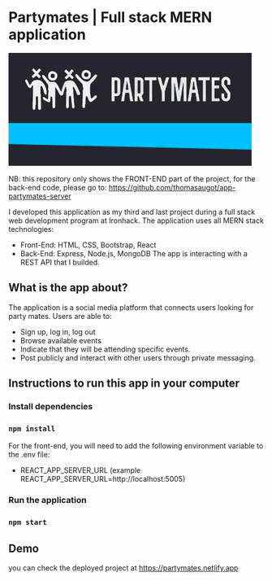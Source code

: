 # Partymates | Full stack MERN application

![app logo screenshot](/public/images/partymates-logo.PNG)

NB: this repository only shows the FRONT-END part of the project, for the back-end code, please go to: https://github.com/thomasaugot/app-partymates-server

I developed this application as my third and last project during a full stack web development program at Ironhack.
The application uses all MERN stack technologies:
- Front-End: HTML, CSS, Bootstrap, React
- Back-End: Express, Node.js, MongoDB
The app is interacting with a REST API that I builded.

## What is the app about?

The application is a social media platform that connects users looking for party mates. Users are able to:
- Sign up, log in, log out
- Browse available events
- Indicate that they will be attending specific events.
- Post publicly and interact with other users through private messaging.

## Instructions to run this app in your computer

### Install dependencies

### `npm install`

For the front-end, you will need to add the following environment variable to the .env file:
- REACT_APP_SERVER_URL (example REACT_APP_SERVER_URL=http://localhost:5005)

### Run the application

### `npm start`

## Demo

you can check the deployed project at https://partymates.netlify.app
